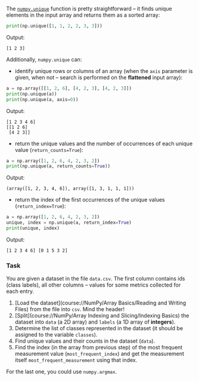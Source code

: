 

The [`numpy.unique`](https://numpy.org/doc/stable/reference/generated/numpy.unique.html) function is pretty 
straightforward – it finds unique elements in the input array and returns them as a sorted array:

```python
print(np.unique([1, 1, 2, 2, 3, 3]))
```
Output:
```text
[1 2 3]
```
Additionally, `numpy.unique` can:

- identify unique rows or columns of an array (when the `axis` parameter is given, when not – search is performed on the **flattened** input array):

```python
a = np.array([[1, 2, 6], [4, 2, 3], [4, 2, 3]])
print(np.unique(a))
print(np.unique(a, axis=0))
```
Output:
```text
[1 2 3 4 6]
[[1 2 6]
 [4 2 3]]
```

- return the unique values and the number of occurrences of each unique value (`return_counts=True`):
```python
a = np.array([1, 2, 6, 4, 2, 3, 2])
print(np.unique(a, return_counts=True))
```
Output:
```text
(array([1, 2, 3, 4, 6]), array([1, 3, 1, 1, 1]))
```

- return the index of the first occurrences of the unique values (`return_index=True`):

```python
a = np.array([1, 2, 6, 4, 2, 3, 2])
unique, index = np.unique(a, return_index=True)
print(unique, index)
```
Output:
```text
[1 2 3 4 6] [0 1 5 3 2]
```
### Task
You are given a dataset in the file `data.csv`. The first column contains ids (class labels),
all other columns – values for some metrics collected for each entry.
1. [Load the dataset](course://NumPy/Array Basics/Reading and Writing Files) from the file into `csv`. Mind the header!
2. [Split](course://NumPy/Array Indexing and Slicing/Indexing Basics) the dataset into `data` (a 2D array) and `labels` (a 1D array of **integers**).
3. Determine the list of classes represented in the dataset (it should be assigned to 
the variable `classes`).
4. Find unique values and their counts in the dataset (`data`).
5. Find the index (in the array from previous step) of the most frequent measurement value (`most_frequent_index`) and get the measurement itself
`most_frequent_measurement` using that index.

<div class="hint">For the last one, you could use <code>numpy.argmax</code>.</div>
